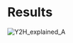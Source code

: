# Results

![Y2H_explained_A](https://github.com/idec-teams/2023_Evolution_Suisse/assets/91744358/12064fbe-d9e3-44e5-ab3a-f912812ddadb)

